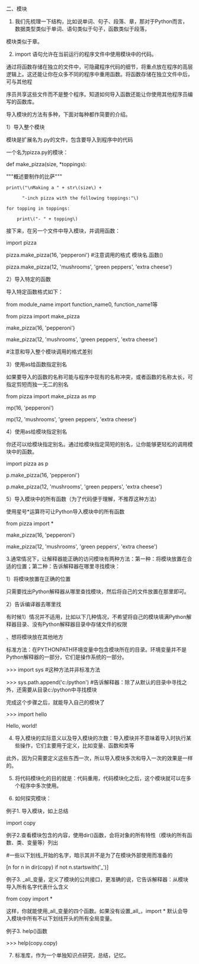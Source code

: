 二、模块



1. 我们先梳理一下结构，比如说单词、句子、段落、章，那对于Python而言，数据类型类似于单词、语句类似于句子，函数类似于段落，

模块类似于章。



2. import 语句允许在当前运行的程序文件中使用模块中的代码。

通过将函数存储在独立的文件中，可隐藏程序代码的细节，将重点放在程序的高层逻辑上。这还能让你在众多不同的程序中重用函数。将函数存储在独立文件中后，可与其他程

序员共享这些文件而不是整个程序。知道如何导入函数还能让你使用其他程序员编写的函数库。



导入模块的方法有多种，下面对每种都作简要的介绍。



1）导入整个模块

模块是扩展名为.py的文件，包含要导入到程序中的代码

一个名为pizza.py的模块：

def make\_pizza\(size, \*toppings\):

"""概述要制作的比萨"""

    print\("\nMaking a " + str\(size\) +

          "-inch pizza with the following toppings:"\)

    for topping in toppings:

        print\("- " + topping\)



接下来，在另一个文件中导入模块，并调用函数：

import pizza

pizza.make\_pizza\(16, 'pepperoni'\) \#注意调用的格式 模块名.函数\(\)

pizza.make\_pizza\(12, 'mushrooms', 'green peppers', 'extra cheese'\)



2）导入特定的函数

导入特定函数格式如下：

from module\_name import function\_name0, function\_name1等



from pizza import make\_pizza

make\_pizza\(16, 'pepperoni'\)

make\_pizza\(12, 'mushrooms', 'green peppers', 'extra cheese'\)

\#注意和导入整个模块调用的格式差别



3）使用as给函数指定别名

如果要导入的函数的名称可能与程序中现有的名称冲突，或者函数的名称太长，可指定剪短而独一无二的别名

from pizza import make\_pizza as mp

mp\(16, 'pepperoni'\)

mp\(12, 'mushrooms', 'green peppers', 'extra cheese'\)



4）使用as给模块指定别名

你还可以给模块指定别名。通过给模块指定简短的别名，让你能够更轻松的调用模块中的函数。

import pizza as p

p.make\_pizza\(16, 'pepperoni'\)

p.make\_pizza\(12, 'mushrooms', 'green peppers', 'extra cheese'\)



5）导入模块中的所有函数（为了代码便于理解，不推荐这种方法）

使用星号\*运算符可让Python导入模块中的所有函数

from pizza import \*

make\_pizza\(16, 'pepperoni'\)

make\_pizza\(12, 'mushrooms', 'green peppers', 'extra cheese'\)



3.通常情况下，让解释器能正确的访问模块有两种方法：第一种：将模块放置在合适的位置；第二种：告诉解释器在哪里寻找模块：

1）将模块放置在正确的位置

只需要找出Python解释器从哪里查找模块，然后将自己的文件放置在那里即可。



2）告诉编译器去哪里找

有时候1）情况并不适用，比如以下几种情况，不希望将自己的模块填满Python解释器目录、没有Python解释器目录中存储文件的权限

、想将模块放在其他地方

标准方法：在PYTHONPATH环境变量中包含模块所在的目录。环境变量并不是Python解释器的一部分，它们是操作系统的一部分。



&gt;&gt;&gt; import sys  \#这种方法并非标准方法

&gt;&gt;&gt; sys.path.append\('c:/python'\) \#告诉解释器：除了从默认的目录中寻找之外，还需要从目录c:/python中寻找模块

完成这个步骤之后，就能导入自己的模块了



&gt;&gt;&gt; import hello 

Hello, world! 



4. 导入模块的实际意义以及导入模块的次数：导入模块并不意味着导入时执行某些操作，它们主要用于定义，比如变量、函数和类等

此外，因为只需要定义这些东西一次，所以导入模块多次和导入一次的效果是一样的。



5. 将代码模块化的目的就是：代码重用，代码模块化之后，这个模块就可以在多个程序中多次使用。



6. 如何探究模块：

例子1. 导入模块，如上总结

import copy



例子2.查看模块包含的内容，使用dir\(\)函数，会将对象的所有特性（模块的所有函数、类、变量等）列出

\#一些以下划线\_开始的名字，暗示其并不是为了在模块外部使用而准备的



\[n for n in dir\(copy\) if not n.startswith\('\_'\)\]



例子3. \_all\_变量，定义了模块的公共接口，更准确的说，它告诉解释器：从模块导入所有名字代表什么含义

from copy import \*

这样，你就能使用\_all\_变量的四个函数。如果没有设置\_all\_，import \* 默认会导入模块中所有不以下划线开头的所有全局变量。



例子3. help\(\)函数

&gt;&gt;&gt; help\(copy.copy\)



7. 标准库，作为一个单独知识点研究，总结，记忆。



